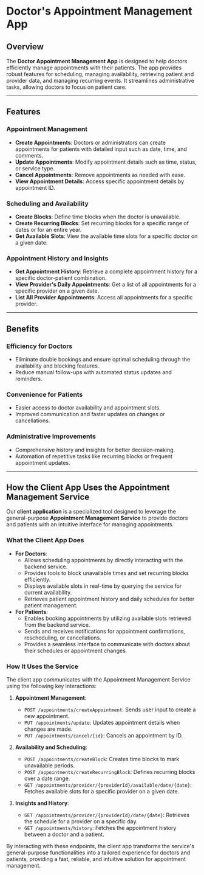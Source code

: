 # Doctor's Appointment Management App

## Overview

The **Doctor Appointment Management App** is designed to help doctors efficiently manage appointments with their patients. The app provides robust features for scheduling, managing availability, retrieving patient and provider data, and managing recurring events. It streamlines administrative tasks, allowing doctors to focus on patient care.

---

## Features

### Appointment Management
- **Create Appointments**: Doctors or administrators can create appointments for patients with detailed input such as date, time, and comments.
- **Update Appointments**: Modify appointment details such as time, status, or service type.
- **Cancel Appointments**: Remove appointments as needed with ease.
- **View Appointment Details**: Access specific appointment details by appointment ID.

### Scheduling and Availability
- **Create Blocks**: Define time blocks when the doctor is unavailable.
- **Create Recurring Blocks**: Set recurring blocks for a specific range of dates or for an entire year.
- **Get Available Slots**: View the available time slots for a specific doctor on a given date.

### Appointment History and Insights
- **Get Appointment History**: Retrieve a complete appointment history for a specific doctor-patient combination.
- **View Provider's Daily Appointments**: Get a list of all appointments for a specific provider on a given date.
- **List All Provider Appointments**: Access all appointments for a specific provider.

---

## Benefits

### Efficiency for Doctors
- Eliminate double bookings and ensure optimal scheduling through the availability and blocking features.
- Reduce manual follow-ups with automated status updates and reminders.

### Convenience for Patients
- Easier access to doctor availability and appointment slots.
- Improved communication and faster updates on changes or cancellations.

### Administrative Improvements
- Comprehensive history and insights for better decision-making.
- Automation of repetitive tasks like recurring blocks or frequent appointment updates.

---

## How the Client App Uses the Appointment Management Service

Our **client application** is a specialized tool designed to leverage the general-purpose **Appointment Management Service** to provide doctors and patients with an intuitive interface for managing appointments.

### What the Client App Does
- **For Doctors**:
   - Allows scheduling appointments by directly interacting with the backend service.
   - Provides tools to block unavailable times and set recurring blocks efficiently.
   - Displays available slots in real-time by querying the service for current availability.
   - Retrieves patient appointment history and daily schedules for better patient management.
- **For Patients**:
   - Enables booking appointments by utilizing available slots retrieved from the backend service.
   - Sends and receives notifications for appointment confirmations, rescheduling, or cancellations.
   - Provides a seamless interface to communicate with doctors about their schedules or appointment changes.

### How It Uses the Service
The client app communicates with the Appointment Management Service using the following key interactions:
1. **Appointment Management**:
   - `POST /appointments/createAppointment`: Sends user input to create a new appointment.
   - `PUT /appointments/update`: Updates appointment details when changes are made.
   - `PUT /appointments/cancel/{id}`: Cancels an appointment by ID.

2. **Availability and Scheduling**:
   - `POST /appointments/createBlock`: Creates time blocks to mark unavailable periods.
   - `POST /appointments/createRecurringBlock`: Defines recurring blocks over a date range.
   - `GET /appointments/provider/{providerId}/available/date/{date}`: Fetches available slots for a specific provider on a given date.

3. **Insights and History**:
   - `GET /appointments/provider/{providerId}/date/{date}`: Retrieves the schedule for a provider on a specific day.
   - `GET /appointments/history`: Fetches the appointment history between a doctor and a patient.

By interacting with these endpoints, the client app transforms the service's general-purpose functionalities into a tailored experience for doctors and patients, providing a fast, reliable, and intuitive solution for appointment management.